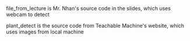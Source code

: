 file_from_lecture is Mr. Nhan's source code in the slides, which uses webcam to detect

plant_detect is the source code from Teachable Machine's website, which uses images from local machine
